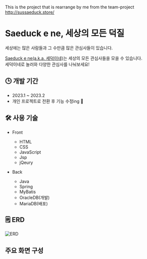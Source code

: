 This is the project that is rearrange by me from the team-project   
http://sussaeduck.store/   

# Saeduck e ne, 세상의 모든 덕질   
   
 세상에는 많은 사람들과 그 수만큼 많은 관심사들이 있습니다.  
 
 [Saeduck e ne(a.k.a. 세덕이네)](http://sussaeduck.store/)는 세상의 모든 관심사들을 모을 수 있습니다.   
 세덕이네로 놀러와 다양한 관심사를 나눠보세요!

## 🕒 개발 기간   
* 2023.1 ~ 2023.2
* 개인 프로젝트로 전환 후 기능 수정ing 💭   

## 🛠️ 사용 기술   
* Front   
   * HTML   
   * CSS   
   * JavaScript   
   * Jsp   
   * jQeury   

* Back   
   * Java   
   * Spring   
   * MyBatis   
   * OracleDB(개발)   
   * MariaDB(배포)   

## 🗒️ ERD
![ERD](https://user-images.githubusercontent.com/99123637/223102649-2ba5a71d-94f2-4216-bc33-daba47e0055f.png)

##  주요 화면 구성
